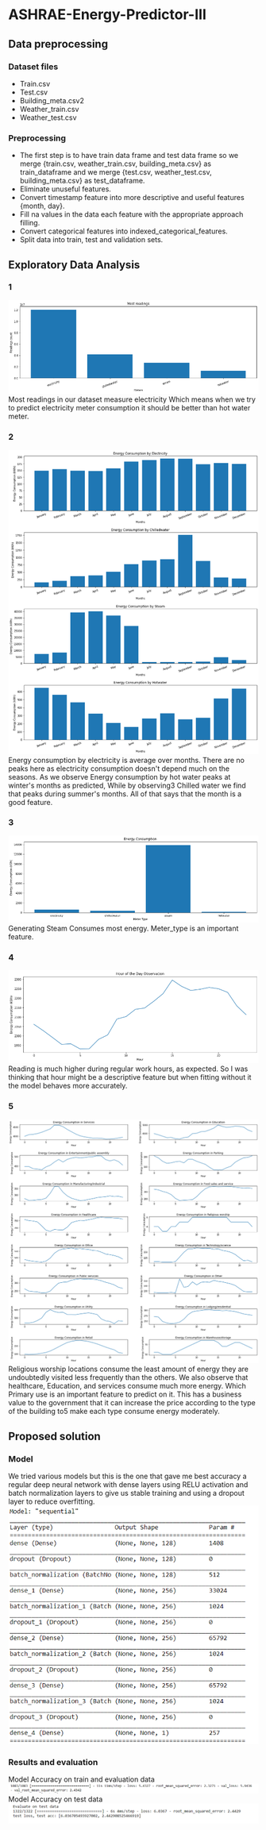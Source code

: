 # ASHRAE-Energy-Predictor-III
## Data preprocessing
### Dataset files
* Train.csv
* Test.csv
* Building_meta.csv2
* Weather_train.csv
* Weather_test.csv
### Preprocessing
* The first step is to have train data frame and test data frame so
we merge {train.csv, weather_train.csv, building_meta.csv} as
train_dataframe and we merge {test.csv, weather_test.csv,
building_meta.csv} as test_dataframe.
* Eliminate unuseful features.
* Convert timestamp feature into more descriptive and useful
features {month, day}.
* Fill na values in the data each feature with the appropriate
approach filling.
* Convert categorical features into
indexed_categorical_features.
* Split data into train, test and validation sets.
## Exploratory Data Analysis
### 1
![Alt text](EDA_assets/1.png?raw=true)
Most readings in our dataset measure electricity Which means
when we try to predict electricity meter consumption it should be
better than hot water meter.
### 2
![Alt text](EDA_assets/5.png?raw=true)
Energy consumption by electricity is average over months. There
are no peaks here as electricity consumption doesn't depend
much on the seasons. As we observe Energy consumption by hot
water peaks at winter's months as predicted, While by observing3
Chilled water we find that peaks during summer's months. All of
that says that the month is a good feature.
### 3
![Alt text](EDA_assets/2.png?raw=true)
Generating Steam Consumes most energy. Meter_type is an
important feature.
### 4
![Alt text](EDA_assets/3.png?raw=true)
Reading is much higher during regular work hours, as expected.
So I was thinking that hour might be a descriptive feature but
when fitting without it the model behaves more accurately.
### 5
![Alt text](EDA_assets/4.png?raw=true)
Religious worship locations consume the least amount of energy they are undoubtedly visited less frequently than the others. We
also observe that healthcare, Education, and services consume
much more energy. Which Primary use is an important feature to
predict on it. This has a business value to the government that it
can increase the price according to the type of the building to5
make each type consume energy moderately.
## Proposed solution
### Model
We tried various models but this is the one that gave me best accuracy a regular deep neural network with dense layers using RELU activation and batch normalization layers to give us stable training and using a dropout layer to reduce overfitting.
![Alt text](EDA_assets/6.png?raw=true)
### Results and evaluation
Model Accuracy on train and evaluation data
![Alt text](EDA_assets/7.png?raw=true)
Model Accuracy on test data
![Alt text](EDA_assets/8.png?raw=true)
